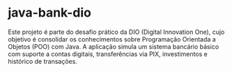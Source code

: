 # java-bank-dio
Este projeto é parte do desafio prático da DIO (Digital Innovation One), cujo objetivo é consolidar os conhecimentos sobre Programação Orientada a Objetos (POO) com Java. A aplicação simula um sistema bancário básico com suporte a contas digitais, transferências via PIX, investimentos e histórico de transações.
